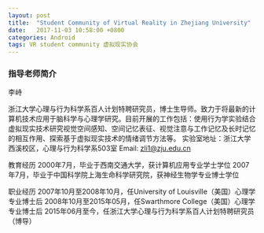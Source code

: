 ```yaml
---
layout: post
title:  "Student Community of Virtual Reality in Zhejiang University"
date:   2017-11-03 10:58:00 +0800
categories: Android
tags: VR student community 虚拟现实协会
---
```


### 指导老师简介

李峙

浙江大学心理与行为科学系百人计划特聘研究员，博士生导师。致力于将最新的计算机技术应用于脑科学与心理学研究。目前开展的工作包括：使用行为学实验结合虚拟现实技术研究视觉空间感知、空间记忆表征、视觉注意与工作记忆及长时记忆的相互作用、探索基于虚拟现实技术的情绪调节方法等。
实验室地址：浙江大学西溪校区，心理与行为科学系503室
Email: <zli1@zju.edu.cn>

教育经历
2000年7月，毕业于西南交通大学，获计算机应用专业学士学位
2007年7月，毕业于中国科学院上海生命科学研究院，获神经生物学专业博士学位
 
职业经历
2007年10月至2008年10月，任University of Louisville（美国）心理学专业博士后
2008年10月至2015年05月，任Swarthmore College（美国）心理学专业博士后
2015年06月至今，任浙江大学心理与行为科学系百人计划特聘研究员（博导）



